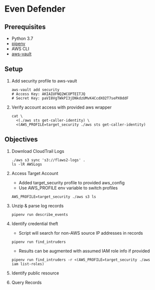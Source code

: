 # Even Defender

## Prerequisites
- Python 3.7
- [pipenv](https://pipenv.kennethreitz.org/en/latest/)
- AWS CLI
- [aws-vault](https://github.com/99designs/aws-vault)

## Setup
1. Add security profile to aws-vault
    ```shell script
    aws-vault add security
    # Access Key: AKIAIUFNQ2WCOPTEITJQ
    # Secret Key: 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
    ```

2. Verify account access with provided aws wrapper
    ```shell script
    cat \
      <(./aws sts get-caller-identity) \
      <(AWS_PROFILE=target_security ./aws sts get-caller-identity)
    ```

## Objectives

1. Download CloudTrail Logs
    ```shell script
    ./aws s3 sync 's3://flaws2-logs' .
    ls -lR AWSLogs
    ```

2. Access Target Account
    - Added target_security profile to provided aws_config
    - Use AWS_PROFILE env variable to switch profiles
    ```shell script
    AWS_PROFILE=target_security ./aws s3 ls
    ```

3. Unzip & parse log records 
    ```shell script
    pipenv run describe_events
    ```

4. Identify credential theft
    - Script will search for non-AWS source IP addresses in records
    ```shell script
    pipenv run find_intruders
    ```
    - Results can be augmented with assumed IAM role info if provided
    ```shell script
    pipenv run find_intruders -r <(AWS_PROFILE=target_security ./aws iam list-roles)
    ```

5. Identify public resource

6. Query Records
